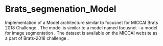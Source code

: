 # Brats_segmenation_Model
Implementation of a Model architecture similar to focusnet for MICCAI Brats 2018 Challenge . 
The model is similar to a model named focusnet - a model for image segmentation . 
The dataset is available on the MICCAI website as a part of Brats-2018 challenge . 


